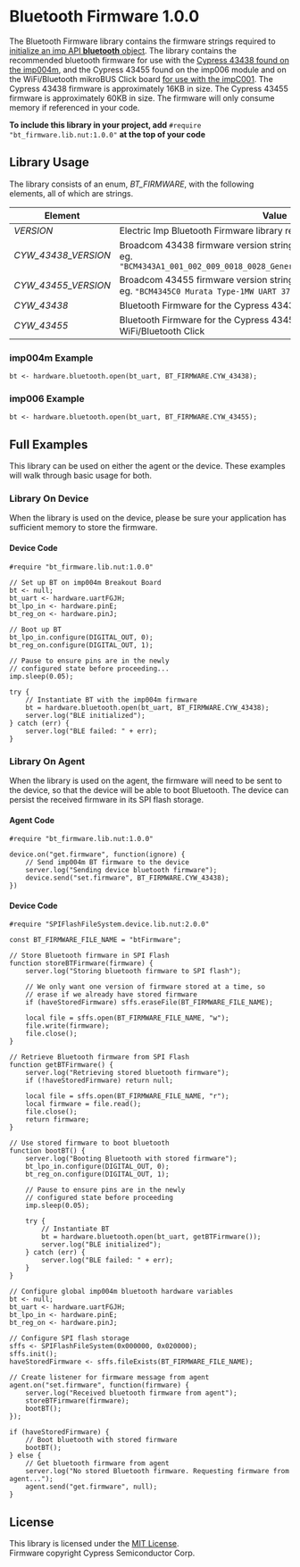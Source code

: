 # Bluetooth Firmware 1.0.0 #

The Bluetooth Firmware library contains the firmware strings required to [initialize an imp API **bluetooth** object](https://developer.electricimp.com/api/hardware/bluetooth/open). The library contains the recommended bluetooth firmware for use with the [Cypress 43438 found on the imp004m](https://developer.electricimp.com/hardware/resources/reference-designs/imp004mbreakout#bluetooth-le), and the Cypress 43455 found on the imp006 module and on the WiFi/Bluetooth mikroBUS Click board [for use with the impC001](https://developer.electricimp.com/hardware/resources/reference-designs/impc001breakout#mikrobus). The Cypress 43438 firmware is approximately 16KB in size. The Cypress 43455 firmware is approximately 60KB in size. The firmware will only consume memory if referenced in your code.

**To include this library in your project, add** `#require "bt_firmware.lib.nut:1.0.0"` **at the top of your code**

## Library Usage ##

The library consists of an enum, *BT_FIRMWARE*, with the following elements, all of which are strings.

| Element | Value |
| --- | --- |
| *VERSION* | Electric Imp Bluetooth Firmware library release version |
| *CYW_43438_VERSION* | Broadcom 43438 firmware version string,<br />eg. `"BCM4343A1_001_002_009_0018_0028_Generic_UART_37_4MHz_wlbga_ref_hcd"` |
| *CYW_43455_VERSION* | Broadcom 43455 firmware version string,<br />eg. `"BCM4345C0 Murata Type-1MW UART 37.4 MHz BT 4.2-0144"` |
| *CYW_43438* | Bluetooth Firmware for the Cypress 43438 found on the imp004m |
| *CYW_43455* | Bluetooth Firmware for the Cypress 43455 found on the imp006 and WiFi/Bluetooth Click |

### imp004m Example ###

```squirrel
bt <- hardware.bluetooth.open(bt_uart, BT_FIRMWARE.CYW_43438);
```

### imp006 Example ###

```squirrel
bt <- hardware.bluetooth.open(bt_uart, BT_FIRMWARE.CYW_43455);
```

## Full Examples ##

This library can be used on either the agent or the device. These examples will walk through basic usage for both.

### Library On Device ###

When the library is used on the device, please be sure your application has sufficient memory to store the firmware.

#### Device Code ####

```squirrel
#require "bt_firmware.lib.nut:1.0.0"

// Set up BT on imp004m Breakout Board
bt <- null;
bt_uart <- hardware.uartFGJH;
bt_lpo_in <- hardware.pinE;
bt_reg_on <- hardware.pinJ;

// Boot up BT
bt_lpo_in.configure(DIGITAL_OUT, 0);
bt_reg_on.configure(DIGITAL_OUT, 1);

// Pause to ensure pins are in the newly
// configured state before proceeding...
imp.sleep(0.05);

try {
    // Instantiate BT with the imp004m firmware
    bt = hardware.bluetooth.open(bt_uart, BT_FIRMWARE.CYW_43438);
    server.log("BLE initialized");
} catch (err) {
    server.log("BLE failed: " + err);
}
```

### Library On Agent ###

When the library is used on the agent, the firmware will need to be sent to the device, so that the device will be able to boot Bluetooth. The device can persist the received firmware in its SPI flash storage.

#### Agent Code ####

```squirrel
#require "bt_firmware.lib.nut:1.0.0"

device.on("get.firmware", function(ignore) {
    // Send imp004m BT firmware to the device
    server.log("Sending device bluetooth firmware");
    device.send("set.firmware", BT_FIRMWARE.CYW_43438);
})
```

#### Device Code ####

```squirrel
#require "SPIFlashFileSystem.device.lib.nut:2.0.0"

const BT_FIRMWARE_FILE_NAME = "btFirmware";

// Store Bluetooth firmware in SPI Flash
function storeBTFirmware(firmware) {
    server.log("Storing bluetooth firmware to SPI flash");

    // We only want one version of firmware stored at a time, so
    // erase if we already have stored firmware
    if (haveStoredFirmware) sffs.eraseFile(BT_FIRMWARE_FILE_NAME);

    local file = sffs.open(BT_FIRMWARE_FILE_NAME, "w");
    file.write(firmware);
    file.close();
}

// Retrieve Bluetooth firmware from SPI Flash
function getBTFirmware() {
    server.log("Retrieving stored bluetooth firmware");
    if (!haveStoredFirmware) return null;

    local file = sffs.open(BT_FIRMWARE_FILE_NAME, "r");
    local firmware = file.read();
    file.close();
    return firmware;
}

// Use stored firmware to boot bluetooth
function bootBT() {
    server.log("Booting Bluetooth with stored firmware");
    bt_lpo_in.configure(DIGITAL_OUT, 0);
    bt_reg_on.configure(DIGITAL_OUT, 1);

    // Pause to ensure pins are in the newly
    // configured state before proceeding
    imp.sleep(0.05);

    try {
        // Instantiate BT
        bt = hardware.bluetooth.open(bt_uart, getBTFirmware());
        server.log("BLE initialized");
    } catch (err) {
        server.log("BLE failed: " + err);
    }
}

// Configure global imp004m bluetooth hardware variables
bt <- null;
bt_uart <- hardware.uartFGJH;
bt_lpo_in <- hardware.pinE;
bt_reg_on <- hardware.pinJ;

// Configure SPI flash storage
sffs <- SPIFlashFileSystem(0x000000, 0x020000);
sffs.init();
haveStoredFirmware <- sffs.fileExists(BT_FIRMWARE_FILE_NAME);

// Create listener for firmware message from agent
agent.on("set.firmware", function(firmware) {
    server.log("Received bluetooth firmware from agent");
    storeBTFirmware(firmware);
    bootBT();
});

if (haveStoredFirmware) {
    // Boot bluetooth with stored firmware
    bootBT();
} else {
    // Get bluetooth firmware from agent
    server.log("No stored Bluetooth firmware. Requesting firmware from agent...");
    agent.send("get.firmware", null);
}
```

## License ##

This library is licensed under the [MIT License](./LICENSE).<br />Firmware copyright Cypress Semiconductor Corp.
